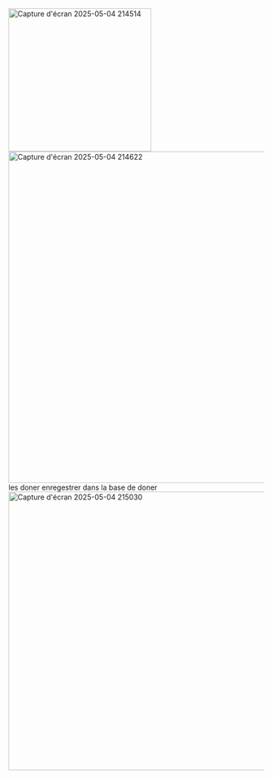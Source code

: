 <img width="281" alt="Capture d'écran 2025-05-04 214514" src="https://github.com/user-attachments/assets/a2d42266-3a79-41a7-8240-81d630f4ebec" />
<img width="651" alt="Capture d'écran 2025-05-04 214622" src="https://github.com/user-attachments/assets/a75fb21c-597e-4826-951f-fbaaeca9f3fc" />
les doner enregestrer dans la base de doner

<img width="547" alt="Capture d'écran 2025-05-04 215030" src="https://github.com/user-attachments/assets/458ebdb2-1ba3-4eb5-b492-e984cb795b2b" />
